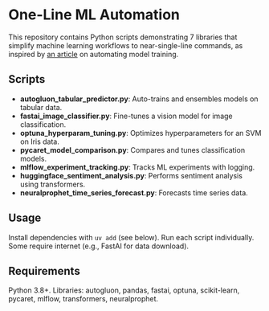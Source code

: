 # One-Line ML Automation

This repository contains Python scripts demonstrating 7 libraries that simplify machine learning workflows to near-single-line commands, as inspired by [an article](https://medium.com/python-in-plain-english/the-7-python-libraries-that-turn-your-model-training-into-a-single-line-of-code-e2c6bab56a4c) on automating model training.

## Scripts
- **autogluon_tabular_predictor.py**: Auto-trains and ensembles models on tabular data.
- **fastai_image_classifier.py**: Fine-tunes a vision model for image classification.
- **optuna_hyperparam_tuning.py**: Optimizes hyperparameters for an SVM on Iris data.
- **pycaret_model_comparison.py**: Compares and tunes classification models.
- **mlflow_experiment_tracking.py**: Tracks ML experiments with logging.
- **huggingface_sentiment_analysis.py**: Performs sentiment analysis using transformers.
- **neuralprophet_time_series_forecast.py**: Forecasts time series data.

## Usage
Install dependencies with `uv add` (see below). Run each script individually. Some require internet (e.g., FastAI for data download).

## Requirements
Python 3.8+. Libraries: autogluon, pandas, fastai, optuna, scikit-learn, pycaret, mlflow, transformers, neuralprophet.
